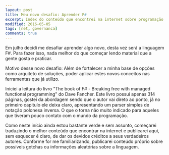 ```yaml
---
layout: post
title: Meu novo desafio: Aprender F#
excerpt: Index do conteúdo que encontrei na internet sobre programação funcional e F#.
modified: 2016-05-05
tags: [net, governanca]
comments: true
---
```


Em julho decidi me desafiar aprender algo novo, desta vez será a linguagem F#. Para fazer isso, nada melhor do que começar lendo material que a gente gosta e praticar. 

Motivo desse novo desafio: Além de fortalecer a minha base de opções como arquiteto de soluções, poder aplicar estes novos conceitos nas ferramentas que já utilizo.  

Iniciei a leitura do livro "The book of F# - Breaking free with managed functional programming" do Dave Fancher. Este livro possui apenas 314 páginas, gostei da abordagem sendo que o autor vai direto ao ponto, já no primeiro capitulo ele deixa claro, apresentando um parser simples de notação polonesa inversa. O que o torna não muito indicado para aqueles que tiveram pouco contato com o mundo da programação.

Como neste início ainda estou bastante verde e sem assunto, começarei traduzindo o melhor conteúdo que encontrar na internet e publicarei aqui, sem esquecer é claro, de dar os devidos créditos a seus verdadeiros autores. Conforme for me familiarizando, publicarei conteúdo próprio sobre possíveis gotchas ou informações aleatórias sobre a linguagem.

